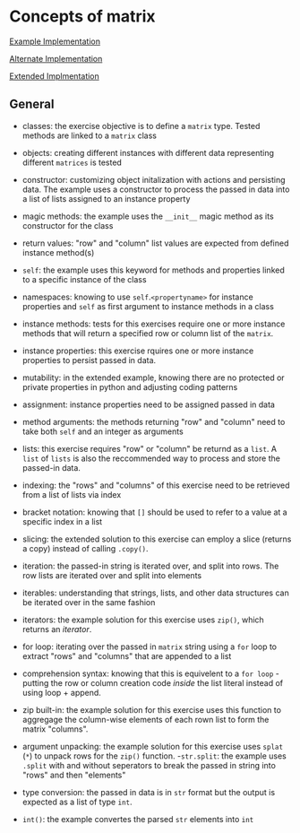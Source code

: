 # Concepts of matrix  


[Example Implementation](https://github.com/exercism/python/blob/master/exercises/matrix/example.py)

[Alternate Implementation](https://exercism.io/tracks/python/exercises/matrix/solutions/e5004e990ddc4582a50ecc1f660c31df)

[Extended Implmentation](https://exercism.io/tracks/python/exercises/matrix/solutions/b6a3486a35c14372b64fdc35e7c6f98f)


 ## General  

  - classes:  the exercise objective is to define a `matrix` type.  Tested methods are linked to a `matrix` class
  - objects:  creating different instances with different data representing different `matrices` is tested
  - constructor:  customizing object initalization with actions and persisting data.  The example uses a constructor to process the passed in data into a list of lists assigned to an instance property
  - magic methods: the example uses the `__init__` magic method as its constructor for the class 
  - return values: "row" and "column" list values are expected from defined instance method(s)
  - `self`:  the example uses this keyword for methods and properties linked to a specific instance of the class  
  - namespaces:  knowing to use `self`.`<propertyname>` for instance properties and `self` as first argument to instance methods in a class
  - instance methods: tests for this exercises require one or more instance methods that will return a specified row or column list of the `matrix`. 
  - instance properties:  this exercise rquires one or more instance properties to persist passed in data.
  - mutability: in the extended example, knowing there are no protected or private properties in python and adjusting coding patterns
  - assignment:  instance properties need to be assigned passed in data
  - method arguments:  the methods returning "row" and "column" need to take both `self` and an integer as arguments
  - lists:  this exercise requires "row" or "column" be returnd as a `list`. A `list` of `lists` is also the reccommended way to process and store the passed-in data.
  - indexing: the "rows" and "columns" of this exercise need to be retrieved from a list of lists via index 
  - bracket notation: knowing that `[]` should be used to refer to a value at a specific index in a list
  - slicing:  the extended solution to this exercise can employ a slice (returns a copy) instead of calling `.copy()`.
  - iteration:  the passed-in string is iterated over, and split into rows.  The row lists are iterated over and split into elements
  - iterables:  understanding that strings, lists, and other data structures can be iterated over in the same fashion
  - iterators:  the example solution for this exercise uses `zip()`, which returns an _iterator_.
  - for loop: iterating over the passed in `matrix` string using a `for` loop to extract "rows" and "columns" that are appended to a list
  - comprehension syntax:  knowing that this is equivelent to a `for loop` - putting the row or column creation code _inside_ the list literal instead of using loop + append.
  - zip built-in:  the example solution for this exercise uses this function to aggregage the column-wise elements of each rown list to form the matrix "columns".

  - argument unpacking:  the example solution for this exercise uses `splat` (`*`) to unpack rows for the `zip()` function. 
  -`str.split`:  the example uses `.split` with and without seperators to break the passed in string into "rows" and then "elements"
  - type conversion:  the passed in data is in `str` format but the output is expected as a list of type `int`.
  - `int()`:  the example convertes the parsed `str` elements into `int`
